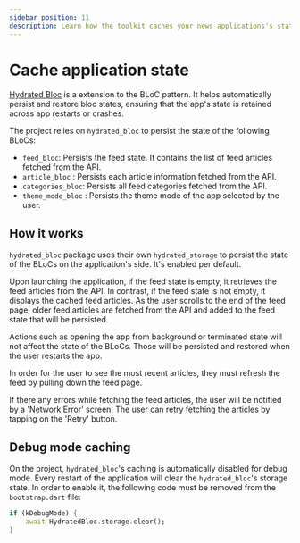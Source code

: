 ```yaml
---
sidebar_position: 11
description: Learn how the toolkit caches your news applications's state.
---
```


# Cache application state

[Hydrated Bloc](https://pub.dev/packages/hydrated_bloc) is a extension to the BLoC pattern. It helps automatically persist and restore bloc states, ensuring that the app's state is retained across app restarts or crashes.

The project relies on `hydrated_bloc` to persist the state of the following BLoCs:

- `feed_bloc`: Persists the feed state. It contains the list of feed articles fetched from the API.
- `article_bloc` : Persists each article information fetched from the API.
- `categories_bloc`: Persists all feed categories fetched from the API.
- `theme_mode_bloc` : Persists the theme mode of the app selected by the user.

## How it works

`hydrated_bloc` package uses their own `hydrated_storage` to persist the state of the BLoCs on the application's side. It's enabled per default.

Upon launching the application, if the feed state is empty, it retrieves the feed articles from the API. In contrast, if the feed state is not empty, it displays the cached feed articles. As the user scrolls to the end of the feed page, older feed articles are fetched from the API and added to the feed state that will be persisted.

Actions such as opening the app from background or terminated state will not affect the state of the BLoCs. Those will be persisted and restored when the user restarts the app.

In order for the user to see the most recent articles, they must refresh the feed by pulling down the feed page.

If there any errors while fetching the feed articles, the user will be notified by a 'Network Error' screen. The user can retry fetching the articles by tapping on the 'Retry' button.

## Debug mode caching

On the project, `hydrated_bloc`'s caching is automatically disabled for debug mode. Every restart of the application will clear the `hydrated_bloc`'s storage state. In order to enable it, the following code must be removed from the `bootstrap.dart` file:

```dart
if (kDebugMode) {
    await HydratedBloc.storage.clear();
}
```
